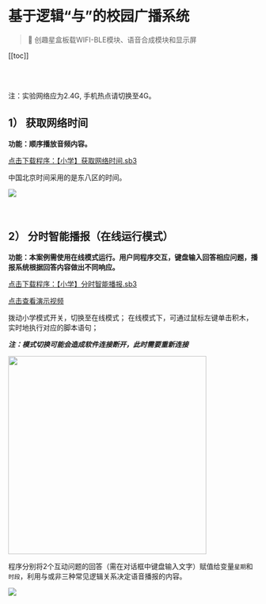 # 基于逻辑“与”的校园广播系统

> 🧰  创趣星盒板载WIFI-BLE模块、语音合成模块和显示屏

[[toc]]

<br>
<br>

<span class="attention">注：实验网络应为2.4G, 手机热点请切换至4G。</span>

## 1） 获取网络时间

**功能：顺序播放音频内容。**

<a href="/tutorial/starbox_sj/sb3/【小学】获取网络时间.sb3">点击下载程序：【小学】获取网络时间.sb3</a>

中国北京时间采用的是东八区的时间。

<img src="/images/docimg/Snipaste_2025-08-25_11-01-11.png" >

<br>
<br>
<br>

## 2） 分时智能播报（在线运行模式）

**功能：本案例需使用在线模式运行。用户同程序交互，键盘输入回答相应问题，播报系统根据回答内容做出不同响应。**

<a href="/tutorial/starbox_sj/sb3/【小学】分时智能播报.sb3">点击下载程序：【小学】分时智能播报.sb3</a>

<a href="https://www.cfunworld.com" target="_blank">点击查看演示视频</a>

拨动小学模式开关，切换至在线模式； 在线模式下，可通过鼠标左键单击积木，实时地执行对应的脚本语句；

***注：模式切换可能会造成软件连接断开，此时需要重新连接***

<img src="/images/docimg/在线模式.jpg" width=400>

程序分别将2个互动问题的回答（需在对话框中键盘输入文字）赋值给变量`星期`和`时段`，利用与或非三种常见逻辑关系决定语音播报的内容。

<img src="/images/docimg/【小学】分时智能广播.png" >




